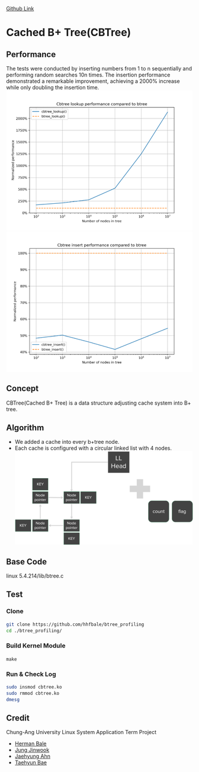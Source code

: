 [Github Link](https://github.com/hhfbale/btree_profiling)

# Cached B+ Tree(CBTree)

## Performance

The tests were conducted by inserting numbers from 1 to n sequentially and performing random searches 10n times.
The insertion performance demonstrated a remarkable improvement, achieving a 2000% increase while only doubling the insertion time.
![](./Picture2.png)
![](./Picture3.png)

## Concept

CBTree(Cached B+ Tree) is a data structure adjusting cache system into B+ tree.

## Algorithm

- We added a cache into every b+tree node.
- Each cache is configured with a circular linked list with 4 nodes.
  ![](./Picture1.png)

## Base Code

linux 5.4.214/lib/btree.c

## Test

### Clone

```bash
git clone https://github.com/hhfbale/btree_profiling
cd ./btree_profiling/
```

### Build Kernel Module

`make`

### Run & Check Log

```bash
sudo insmod cbtree.ko
sudo rmmod cbtree.ko
dmesg
```

## Credit

Chung-Ang University Linux System Application Term Project

- [Herman Bale](https://github.com/hhfbale)
- [Jung Jinwook](https://github.com/u-siop)
- [Jaehyung Ahn](https://github.com/JayHarrisonAhn)
- [Taehyun Bae](https://github.com/bs06136)
